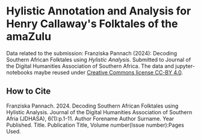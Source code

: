 # Hylistic Annotation and Analysis for Henry Callaway's Folktales of the amaZulu

Data related to the submission: Franziska Pannach (2024): Decoding Southern African Folktales using <i>Hylistic Analysis</i>. Submitted to Journal of the Digital Humanities Association of Southern Africa. 
The data and jupyter-notebooks maybe reused under <a href="https://creativecommons.org/licenses/by/4.0/">Creative Commons license CC-BY 4.0</a>.  


## How to Cite ##

Franziska Pannach. 2024. Decoding Southern African Folktales using Hylistic Analysis. Journal of the Digital Humanities Association of Southern Afria (JDHASA), 6(1):p.1-11.
Author Forename Author Surname. Year Published. Title. Publication Title, Volume number(Issue number):Pages Used.

